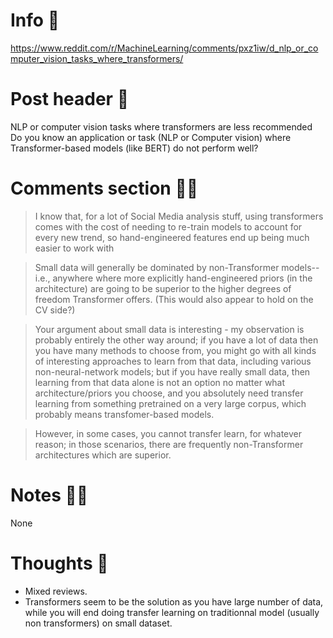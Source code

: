 # Info 📌
https://www.reddit.com/r/MachineLearning/comments/pxz1iw/d_nlp_or_computer_vision_tasks_where_transformers/

# Post header 📝
NLP or computer vision tasks where transformers are less recommended  
Do you know an application or task (NLP or Computer vision) where Transformer-based models (like BERT) do not perform well?

# Comments section 👂🏻
>I know that, for a lot of Social Media analysis stuff, using transformers comes with the cost of needing to re-train models to account for every new trend, so hand-engineered features end up being much easier to work with

>Small data will generally be dominated by non-Transformer models--i.e., anywhere where more explicitly hand-engineered priors (in the architecture) are going to be superior to the higher degrees of freedom Transformer offers. (This would also appear to hold on the CV side?)

>Your argument about small data is interesting - my observation is probably entirely the other way around; if you have a lot of data then you have many methods to choose from, you might go with all kinds of interesting approaches to learn from that data, including various non-neural-network models; but if you have really small data, then learning from that data alone is not an option no matter what architecture/priors you choose, and you absolutely need transfer learning from something pretrained on a very large corpus, which probably means transfomer-based models.

>However, in some cases, you cannot transfer learn, for whatever reason; in those scenarios, there are frequently non-Transformer architectures which are superior.

# Notes ✍🏻
None

# Thoughts 💭
- Mixed reviews.
- Transformers seem to be the solution as you have large number of data, while you will end doing transfer learning on traditionnal model (usually non transformers) on small dataset.